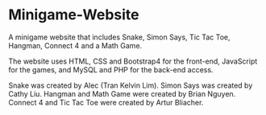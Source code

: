 # Minigame-Website
A minigame website that includes Snake, Simon Says, Tic Tac Toe, Hangman, Connect 4 and a Math Game.

The website uses HTML, CSS and Bootstrap4 for the front-end, JavaScript for the games, and MySQL and PHP for the back-end access. 

Snake was created by Alec (Tran Kelvin Lim).
Simon Says was created by Cathy Liu.
Hangman and Math Game were created by Brian Nguyen.
Connect 4 and Tic Tac Toe were created by Artur Bliacher.
